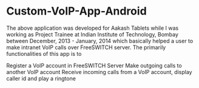 # Custom-VoIP-App-Android

The above application was developed for Aakash Tablets while I was working as Project Trainee at Indian Institute of Technology, Bombay between December, 2013 - January, 2014 which basically helped a user to make intranet VoIP calls over FreeSWITCH server. The primarily functionalities of this app is to

Register a VoIP account in FreeSWITCH Server
Make outgoing calls to another VoIP account
Receive incoming calls from a VoIP account, display caller id and play a ringtone
